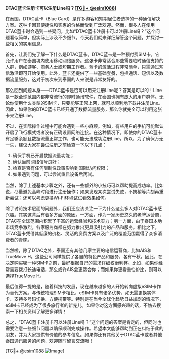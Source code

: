 **DTAC蓝卡注册卡可以注册Line吗？[[TG💪+ @esim1088](https://t.me/s/esim1088)]**

在泰国，DTAC蓝卡（Blue Card）是许多游客和短期居住者选择的一种通信解决方案。这种卡因其便捷性和实惠的价格而受到广泛欢迎。然而，很多人在使用DTAC蓝卡时会遇到一些疑问，比如“DTAC蓝卡注册卡可以注册Line吗？”这个问题看似简单，但实际上涉及不少细节。今天我们就来详细解答这个问题，并探讨一些相关的实用信息。

首先，让我们先了解一下什么是DTAC蓝卡。DTAC蓝卡是一种预付费SIM卡，它允许用户在泰国境内使用移动网络服务。这张卡非常适合那些需要临时通信支持的人群，例如游客、商务人士或短期工作者。蓝卡的激活过程非常简单，只需通过短信激活即可开始使用。此外，蓝卡还提供了一些基础套餐，包括通话、短信以及数据流量服务，这对于初次来到泰国的人来说是非常友好的。

那么回到问题本身——DTAC蓝卡是否可以用来注册Line呢？答案是可以的！Line是一款全球范围内都非常流行的即时通讯软件，在泰国也拥有庞大的用户群体。无论你使用什么类型的SIM卡，只要能够正常上网，就可以顺利地下载并注册Line。因此，如果你的DTAC蓝卡已经开通了数据流量服务，那么你就完全可以利用这张卡来注册Line。

不过，在实际操作过程中可能会遇到一些小麻烦。例如，有些用户的手机可能默认开启了飞行模式或者没有正确设置网络连接。在这种情况下，即使你的DTAC蓝卡有足够余额且数据流量正常工作，也可能无法成功注册Line。所以，为了确保万无一失，建议大家在尝试注册之前检查一下以下几点：

1. 确保手机已开启数据流量功能；
2. 确认当前网络信号良好；
3. 检查是否有任何限制性政策影响到国际访问权限；
4. 如果遇到问题，可以尝试重启设备后再试。

当然，除了上述基本步骤之外，还有一些额外的小技巧可以帮助提高成功率。比如说，尽量避免高峰时段进行注册操作；如果发现某次尝试失败，不妨稍等片刻再重新尝试；还可以考虑更换Wi-Fi环境试试看效果如何。

除了讨论技术层面的问题外，我们还应该关注一下为什么这么多人对DTAC蓝卡感兴趣。其实这背后有着多方面的原因。一方面，作为一家历史悠久的老牌运营商，DTAC在全球范围内积累了丰富的运营经验和技术实力；另一方面，由于泰国本地市场竞争激烈，各家服务商都在努力推出更具吸引力的产品和服务。相比之下，DTAC蓝卡凭借其低廉的价格、灵活的资费方案以及广泛的覆盖范围赢得了众多消费者的青睐。

当然啦，除了DTAC之外，泰国还有其他几家主要的电信运营商，比如AIS和TrueMove H。这些公司同样提供了各自的特色产品和服务，各有千秋。因此，在决定购买哪一种SIM卡之前，最好根据自己的需求仔细权衡利弊。比如，如果你经常需要拨打长途电话，那么或许AIS会更适合你；而如果你更看重性价比，则可以选择TrueMove H。

最后值得一提的是，随着科技的发展，现在越来越多的人开始转向虚拟eSIM卡作为替代方案。与传统物理SIM卡相比，eSIM卡具有诸多优势，如无需更换实体卡、支持多号码切换、方便携带等。特别是在当今全球化趋势日益加剧的情况下，eSIM卡已经成为了很多旅行者的新宠儿。如果你对这方面感兴趣的话，不妨去搜索一下相关资料了解更多详情！

总之，“DTAC蓝卡注册卡可以注册Line吗？”这个问题的答案是肯定的，但同时也需要注意一些细节问题以确保顺利完成操作。希望本文能够帮助到正在纠结于此的朋友，并为大家提供有价值的参考信息。如果你还有其他关于DTAC蓝卡或者其他泰国通讯服务的问题，欢迎随时留言交流哦！

[[TG💪+ @esim1088](https://t.me/s/esim1088) ![Image](https://i.postimg.cc/4NQfJmqS/Snipaste-2025-05-13-00-14-12.png)]